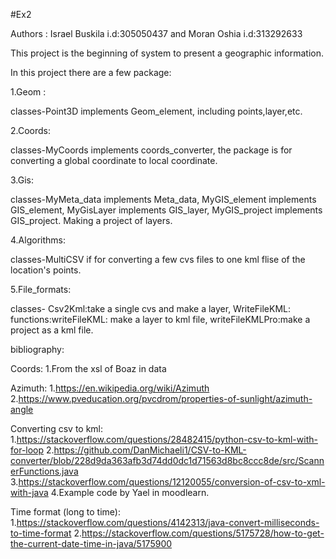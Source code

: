#Ex2


Authors : Israel Buskila i.d:305050437 and Moran Oshia i.d:313292633

This project is the beginning of system to present a geographic information.

In this project there are a few package:

1.Geom :

classes-Point3D implements Geom_element, including points,layer,etc.

2.Coords:

classes-MyCoords implements coords_converter, the package is for converting a global coordinate to local coordinate.

3.Gis:

classes-MyMeta_data implements Meta_data, MyGIS_element implements GIS_element, MyGisLayer implements GIS_layer, MyGIS_project implements GIS_project. Making a project of layers.

4.Algorithms:

classes-MultiCSV if for converting a few cvs files to one kml flise of the location's points.

5.File_formats:

classes- Csv2Kml:take a single cvs and make a layer, WriteFileKML: functions:writeFileKML: make a layer to kml file, writeFileKMLPro:make a project as a kml file.

bibliography:

Coords: 1.From the xsl of Boaz in data

Azimuth: 1.https://en.wikipedia.org/wiki/Azimuth 2.https://www.pveducation.org/pvcdrom/properties-of-sunlight/azimuth-angle

Converting csv to kml: 1.https://stackoverflow.com/questions/28482415/python-csv-to-kml-with-for-loop 2.https://github.com/DanMichaeli1/CSV-to-KML-converter/blob/228d9da363afb3d74dd0dc1d71563d8bc8ccc8de/src/ScannerFunctions.java 3.https://stackoverflow.com/questions/12120055/conversion-of-csv-to-xml-with-java 4.Example code by Yael in moodlearn.

Time format (long to time): 1.https://stackoverflow.com/questions/4142313/java-convert-milliseconds-to-time-format 2.https://stackoverflow.com/questions/5175728/how-to-get-the-current-date-time-in-java/5175900

